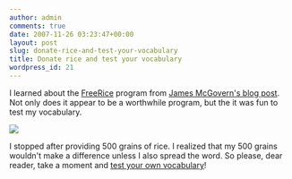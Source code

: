 ```yaml
---
author: admin
comments: true
date: 2007-11-26 03:23:47+00:00
layout: post
slug: donate-rice-and-test-your-vocabulary
title: Donate rice and test your vocabulary
wordpress_id: 21
---
```


I learned about the [FreeRice](http://www.freerice.com/index.php) program from [James McGovern's blog post](http://duckdown.blogspot.com/2007/11/have-you-heard-of-free-rice-program.html). Not only does it appear to be a worthwhile program, but the it was fun to test my vocabulary.




![](https://wadewegner.blob.core.windows.net/wordpress/content/binary/FreeRice.jpg)[](http://www.freerice.com/index.php)




I stopped after providing 500 grains of rice. I realized that my 500 grains wouldn't make a difference unless I also spread the word. So please, dear reader, take a moment and [test your own vocabulary](http://www.freerice.com/index.php)!
